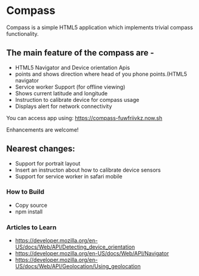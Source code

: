 # Compass
Compass is a simple HTML5 application which implements trivial compass functionality.

## The main feature of the compass are - 

* HTML5 Navigator and Device orientation Apis
* points and shows direction where head of you phone points.(HTML5 navigator
* Service worker Support (for offline viewing)
* Shows current latitude and longitude
* Instruction to calibrate device for compass usage
* Displays alert for network connectivity

You can access app using: https://compass-fuwfriivkz.now.sh

Enhancements are welcome!

## Nearest changes:

* Support for portrait layout
* Insert an instructon about how to calibrate device sensors
* Support for service worker in safari mobile

### How to Build
* Copy source
* npm install

### Articles to Learn
* https://developer.mozilla.org/en-US/docs/Web/API/Detecting_device_orientation
* https://developer.mozilla.org/en-US/docs/Web/API/Navigator
* https://developer.mozilla.org/en-US/docs/Web/API/Geolocation/Using_geolocation
